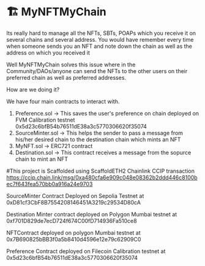 # 🏗 MyNFTMyChain

Its really hard to manage all the NFTs, SBTs, POAPs which you receive it on several chains and several address. You would have remember every time when someone sends you an NFT and note down the chain as well as the address on which you received it

Well MyNFTMyChain solves this issue where in the Community/DAOs/anyone can send the NFTs to the other users on their preferred chain as well as preferred addresses.

How are we doing it?

We have four main contracts to interact with.
1) Preference.sol -> This saves the user's preference on chain deployed on FVM Calibration testnet 0x5d23c6bfB54b76511dE38a3c5770306620f35074
2) SourceMinter.sol -> This helps the sender to pass a message from his/her desired chain to the destination chain which mints an NFT
3) MyNFT.sol -> ERC721 contract
4) Destination.sol -> This contract receives a message from the sopurce chain to mint an NFT



#This project is Scaffolded using ScaffoldETH2
Chainlink CCIP transaction https://ccip.chain.link/msg/0xa480cfa6e909c048e08362b2ddd446c8100bec7f643fea570bb0a916a24e9703

SourceMinter Contract Deployed on Sepolia Testnet at 0xD81cf3CbF8B7554208146451A3219c29534D80cA

Destination Minter contract deployed on Polygon Mumbai testnet at 0xf701D829de7ecD724f674C00fD714936Fa510ce8

NFTContract deployed on polygon Mumbai testnet at 0x7B690825bBB3f0a5b8410d4596e12e79c62909C0

Preference Contract deployed on Filecoin Calibration testnet at 0x5d23c6bfB54b76511dE38a3c5770306620f35074
